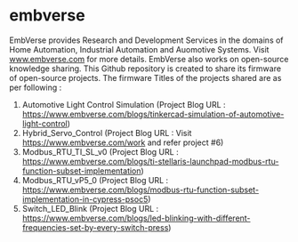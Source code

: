 # embverse
EmbVerse provides Research and Development Services in the domains of Home Automation, Industrial Automation and Auomotive Systems.
Visit www.embverse.com for more details.
EmbVerse also works on open-source knowledge sharing. This Github repository is created to share its firmware of open-source projects.
The firmware Titles of the projects shared are as per following :
1. Automotive Light Control Simulation (Project Blog URL : https://www.embverse.com/blogs/tinkercad-simulation-of-automotive-light-control)
2. Hybrid_Servo_Control (Project Blog URL : Visit https://www.embverse.com/work and refer project #6)
3. Modbus_RTU_TI_SL_v0 (Project Blog URL : https://www.embverse.com/blogs/ti-stellaris-launchpad-modbus-rtu-function-subset-implementation)
4. Modbus_RTU_vP5_0 (Project Blog URL : https://www.embverse.com/blogs/modbus-rtu-function-subset-implementation-in-cypress-psoc5)
5. Switch_LED_Blink (Project Blog URL : https://www.embverse.com/blogs/led-blinking-with-different-frequencies-set-by-every-switch-press)
 
